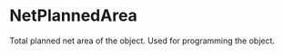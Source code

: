 NetPlannedArea
==============

Total planned net area of the object. Used for programming the object.
